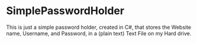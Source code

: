# SimplePasswordHolder
This is just a simple password holder, created in C#, that stores the Website name, Username, and Password, in a (plain text) Text File on my Hard drive.
